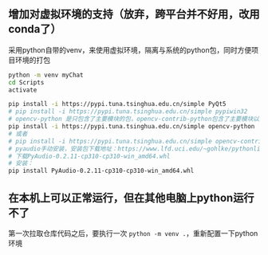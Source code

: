 ## 增加对虚拟环境的支持（放弃，跨平台并不好用，改用conda了）

采用python自带的venv，来使用虚拟环境，隔离与系统的python包，同时方便项目环境的打包

```bash
python -m venv myChat
cd Scripts
activate

pip install -i https://pypi.tuna.tsinghua.edu.cn/simple PyQt5
# pip install -i https://pypi.tuna.tsinghua.edu.cn/simple pypiwin32
# opencv-python 是只包含了主要模块的包，opencv-contrib-python包含了主要模块以及扩展模块，扩展模块主要是包含了一些带专利的收费算法（如shift特征检测）以及一些在测试的新的算法（稳定后会合并到主要模块）。
pip install -i https://pypi.tuna.tsinghua.edu.cn/simple opencv-python
# 或者
# pip install -i https://pypi.tuna.tsinghua.edu.cn/simple opencv-contrib-python
# pyaudio手动安装，安装包下载地址：https://www.lfd.uci.edu/~gohlke/pythonlibs/#pyaudio
# 下载PyAudio‑0.2.11‑cp310‑cp310‑win_amd64.whl
# 安装：
pip install PyAudio-0.2.11-cp310-cp310-win_amd64.whl
```

## 在本机上可以正常运行，但在其他电脑上python运行不了

第一次拉取仓库代码之后，要执行一次 `python -m venv .`，重新配置一下python环境